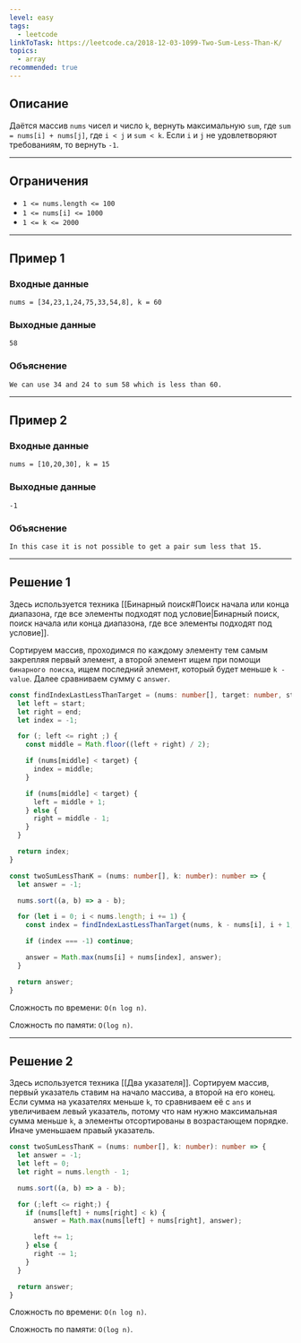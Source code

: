 ```yaml
---
level: easy
tags:
  - leetcode
linkToTask: https://leetcode.ca/2018-12-03-1099-Two-Sum-Less-Than-K/
topics:
  - array
recommended: true
---
```

## Описание

Даётся массив `nums` чисел и число `k`, вернуть максимальную `sum`, где `sum = nums[i] + nums[j]`, где `i < j` и `sum < k`. Если `i` и `j` не удовлетворяют требованиям, то вернуть `-1`.

---
## Ограничения

- `1 <= nums.length <= 100`
- `1 <= nums[i] <= 1000`
- `1 <= k <= 2000`

---
## Пример 1

### Входные данные

```
nums = [34,23,1,24,75,33,54,8], k = 60
```
### Выходные данные

```
58
```
### Объяснение

```
We can use 34 and 24 to sum 58 which is less than 60.
```

---
## Пример 2

### Входные данные

```
nums = [10,20,30], k = 15
```
### Выходные данные

```
-1
```
### Объяснение

```
In this case it is not possible to get a pair sum less that 15.
```

---
## Решение 1

Здесь используется техника [[Бинарный поиск#Поиск начала или конца диапазона, где все элементы подходят под условие|Бинарный поиск, поиск начала или конца диапазона, где все элементы подходят под условие]].

Сортируем массив, проходимся по каждому элементу тем самым закрепляя первый элемент, а второй элемент ищем при помощи `бинарного поиска`, ищем последний элемент, который будет меньше `k - value`. Далее сравниваем сумму с `answer`.

```typescript
const findIndexLastLessThanTarget = (nums: number[], target: number, start: number, end: number) => {
  let left = start;
  let right = end;
  let index = -1;

  for (; left <= right ;) {
    const middle = Math.floor((left + right) / 2);

    if (nums[middle] < target) {
      index = middle;
    }

    if (nums[middle] < target) {
      left = middle + 1;
    } else {
      right = middle - 1;
    }
  }

  return index;
}

const twoSumLessThanK = (nums: number[], k: number): number => {
  let answer = -1;

  nums.sort((a, b) => a - b);

  for (let i = 0; i < nums.length; i += 1) {
    const index = findIndexLastLessThanTarget(nums, k - nums[i], i + 1, nums.length - 1);

    if (index === -1) continue;

    answer = Math.max(nums[i] + nums[index], answer);
  }

  return answer;
}
```

Сложность по времени: `O(n log n)`.

Сложность по памяти: `O(log n)`.

---
## Решение 2

Здесь используется техника [[Два указателя]]. Сортируем массив, первый указатель ставим на начало массива, а второй на его конец. Если сумма на указателях меньше `k`, то сравниваем её с `ans` и увеличиваем левый указатель, потому что нам нужно максимальная сумма меньше `k`, а элементы отсортированы в возрастающем порядке. Иначе уменьшаем правый указатель.

```typescript
const twoSumLessThanK = (nums: number[], k: number): number => {
  let answer = -1;
  let left = 0;
  let right = nums.length - 1;

  nums.sort((a, b) => a - b);

  for (;left <= right;) {
    if (nums[left] + nums[right] < k) {
      answer = Math.max(nums[left] + nums[right], answer);

      left += 1;
    } else {
      right -= 1;
    }
  }

  return answer;
}
```

Сложность по времени: `O(n log n)`.

Сложность по памяти: `O(log n)`.